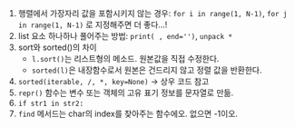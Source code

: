 1. 행렬에서 가장자리 값을 포함시키지 않는 경우: `for i in range(1, N-1)`, `for j in range(1, N-1)` 로 지정해주면 더 좋다...!
2. list 요소 하나하나 풀어주는 방법: `print( , end='')`, `unpack *`
3. sort와 sorted()의 차이
   - `l.sort()`는 리스트형의 메소드. 원본값을 직접 수정한다.
   - `sorted(l)`은 내장함수로서 원본은 건드리지 않고 정렬 값을 반환한다. 
4. `sorted(iterable, /, *, key=None)` -> 상우 코드 참고
5. `repr()` 함수는 변수 또는 객체의 고유 표기 정보를 문자열로 만듦. 
6. `if str1 in str2:`
7. `find` 메서드는 char의 index를 찾아주는 함수에오. 없으면 -1이오.